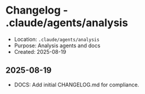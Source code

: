 # Changelog - .claude/agents/analysis

- Location: `.claude/agents/analysis`
- Purpose: Analysis agents and docs
- Created: 2025-08-19

## 2025-08-19
- DOCS: Add initial CHANGELOG.md for compliance.

